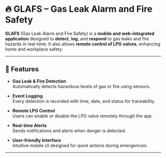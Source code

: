# 🔥 GLAFS – Gas Leak Alarm and Fire Safety

**GLAFS** (Gas Leak Alarm and Fire Safety) is a **mobile and web-integrated application** designed to **detect**, **log**, and **respond** to gas leaks and fire hazards in real-time. It also allows **remote control of LPG valves**, enhancing home and workplace safety.

---

## 🚀 Features

- **Gas Leak & Fire Detection**  
  Automatically detects hazardous levels of gas or fire using sensors.

- **Event Logging**  
  Every detection is recorded with time, date, and status for traceability.

- **Remote LPG Control**  
  Users can enable or disable the LPG valve remotely through the app.

- **Real-time Alerts**  
  Sends notifications and alerts when danger is detected.

- **User-friendly Interface**  
  Intuitive mobile UI designed for quick actions during emergencies.

---
